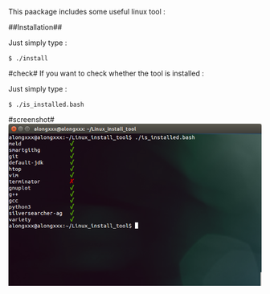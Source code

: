This paackage includes some useful linux tool :

##Installation##

Just simply type :

	$ ./install 


#check#
If you want to check whether the tool is installed :

Just simply type :

	$ ./is_installed.bash

#screenshot#
![ScreenShot](https://github.com/alongxxx/Linux_install_tool/blob/master/screenshot.png)
